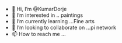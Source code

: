 - 👋 Hi, I’m @KumarDorje
- 👀 I’m interested in .. paintings
- 🌱 I’m currently learning ...Fine arts
- 💞️ I’m looking to collaborate on ...pi network
- 📫 How to reach me ...

<!---
KumarDorje/KumarDorje is a ✨ special ✨ repository because its `README.md` (this file) appears on your GitHub profile.
You can click the Preview link to take a look at your changes.
--->
